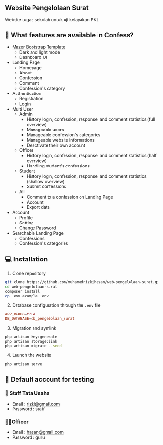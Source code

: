 <h2>Website Pengelolaan Surat</h2>

Website tugas sekolah untuk uji kelayakan PKL 

<h2 id="fitur">🤨 What features are available in Confess?</h2>

-   [Mazer Bootstrap Template](https://github.com/zuramai/mazer)
    -   Dark and light mode
    -   Dashboard UI
-   Landing Page
    -   Homepage
    -   About
    -   Confession
    -   Comment
    -   Confession's category
-   Authentication
    -   Registration
    -   Login
-   Multi User
    -   Admin
        -   History login, confession, response, and comment statistics (full overview)
        -   Manageable users
        -   Manageable confession's categories
        -   Manageable website informations
        -   Deactivate their own account
    -   Officer
        -   History login, confession, response, and comment statistics (half overview)
        -   Handling student's confessions
    -   Student
        -   History login, confession, response, and comment statistics (shallow overview)
        -   Submit confessions
    -   All
        -   Comment to a confession on Landing Page
        -   Account
        -   Export data
-   Account
    -   Profile
    -   Setting
    -   Change Password
-   Searchable Landing Page
    -   Confessions
    -   Confession's categories


<h2 id="installation">💻 Installation</h2>

1. Clone repository

```bash
git clone https://github.com/muhamadrizkihasan/web-pengelolaan-surat.git
cd web-pengelolaan-surat
composer install
cp .env.example .env
```

2. Database configuration through the `.env` file

```conf
APP_DEBUG=true
DB_DATABASE=db_pengelolaan_surat
```

3. Migration and symlink

```bash
php artisan key:generate
php artisan storage:link
php artisan migrate --seed
```

4. Launch the website

```bash
php artisan serve
```

<h2 id="testing-account">👤 Default account for testing</h2>

### 🧖 Staff Tata Usaha

-   Email : rizki@gmail.com
-   Password : staff

### 👨‍🏫Officer

-   Email : hasan@gmail.com
-   Password : guru